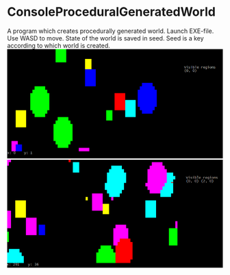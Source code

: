 # ConsoleProceduralGeneratedWorld
A program which creates procedurally generated world. Launch EXE-file. Use WASD to move. State of the world is saved in seed. Seed is a key according to which world is created.
![screenshot1](https://github.com/SideShowBoBGOT/ConsoleProceduralGeneratedWorld/blob/main/screenshots/1sreenshot.PNG)
![screenshot2](https://github.com/SideShowBoBGOT/ConsoleProceduralGeneratedWorld/blob/main/screenshots/2screenshot.PNG)
